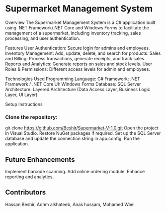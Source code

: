# Supermarket Management System
Overview
The Supermarket Management System is a C# application built using .NET Framework/.NET Core and Windows Forms to facilitate the management of a supermarket, including inventory tracking, sales processing, and user authentication.

Features
User Authentication: Secure login for admins and employees.
Inventory Management: Add, update, delete, and search for products.
Sales and Billing: Process transactions, generate receipts, and track sales.
Reports and Analytics: Generate reports on sales and stock levels.
User Roles & Permissions: Different access levels for admin and employees.

Technologies Used
Programming Language: C#
Framework: .NET Framework / .NET Core
UI: Windows Forms
Database: SQL Server
Architecture: Layered Architecture (Data Access Layer, Business Logic Layer, UI Layer)

Setup Instructions
### Clone the repository:
git clone https://github.com/Beshlr/Supermarket-V-1.0.git
Open the project in Visual Studio.
Restore NuGet packages if required.
Set up the SQL Server database and update the connection string in app.config.
Run the application.

## Future Enhancements
Implement barcode scanning.
Add online ordering module.
Enhance reporting and analytics.

## Contributors
Hassan Beshir,
Adhm alkhateeb,
Anas hussam,
Mohamed Wael
